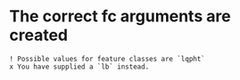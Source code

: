 # The correct fc arguments are created

    ! Possible values for feature classes are `lqpht`
    x You have supplied a `lb` instead.

